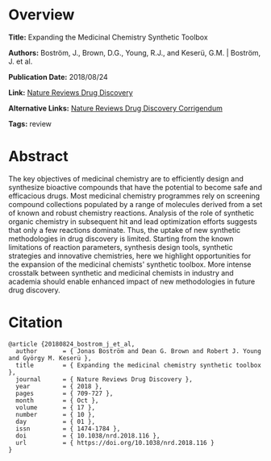 # Overview
**Title:**
Expanding the Medicinal Chemistry Synthetic Toolbox

**Authors:**
Boström, J., Brown, D.G., Young, R.J., and Keserü, G.M. |
Boström, J. et al.

**Publication Date:**
2018/08/24

**Link:**
[Nature Reviews Drug Discovery](https://www.nature.com/articles/nrd.2018.116)

**Alternative Links:**
[Nature Reviews Drug Discovery Corrigendum](https://www.nature.com/articles/nrd.2018.217)

**Tags:**
review


# Abstract
The key objectives of medicinal chemistry are to efficiently design and synthesize bioactive compounds that have the potential to become safe and efficacious drugs.
Most medicinal chemistry programmes rely on screening compound collections populated by a range of molecules derived from a set of known and robust chemistry reactions.
Analysis of the role of synthetic organic chemistry in subsequent hit and lead optimization efforts suggests that only a few reactions dominate.
Thus, the uptake of new synthetic methodologies in drug discovery is limited.
Starting from the known limitations of reaction parameters, synthesis design tools, synthetic strategies and innovative chemistries, here we highlight opportunities for the expansion of the medicinal chemists' synthetic toolbox.
More intense crosstalk between synthetic and medicinal chemists in industry and academia should enable enhanced impact of new methodologies in future drug discovery.


# Citation
```
@article {20180824_bostrom_j_et_al,
  author       = { Jonas Boström and Dean G. Brown and Robert J. Young and György M. Keserü },
  title        = { Expanding the medicinal chemistry synthetic toolbox },
  journal      = { Nature Reviews Drug Discovery },
  year         = { 2018 },
  pages        = { 709-727 },
  month        = { Oct },
  volume       = { 17 },
  number       = { 10 },
  day          = { 01 },
  issn         = { 1474-1784 },
  doi          = { 10.1038/nrd.2018.116 },
  url          = { https://doi.org/10.1038/nrd.2018.116 }
}
```
